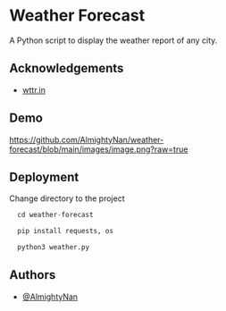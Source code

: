 
# Weather Forecast

A Python script to display the weather report of any city.




## Acknowledgements

 - [wttr.in](https://wttr.in)


## Demo

https://github.com/AlmightyNan/weather-forecast/blob/main/images/image.png?raw=true

## Deployment

Change directory to the project

```python
  cd weather-forecast
```

```python
  pip install requests, os
```


```python
  python3 weather.py
```


## Authors

- [@AlmightyNan](https://www.github.com/AlmightyNan)

